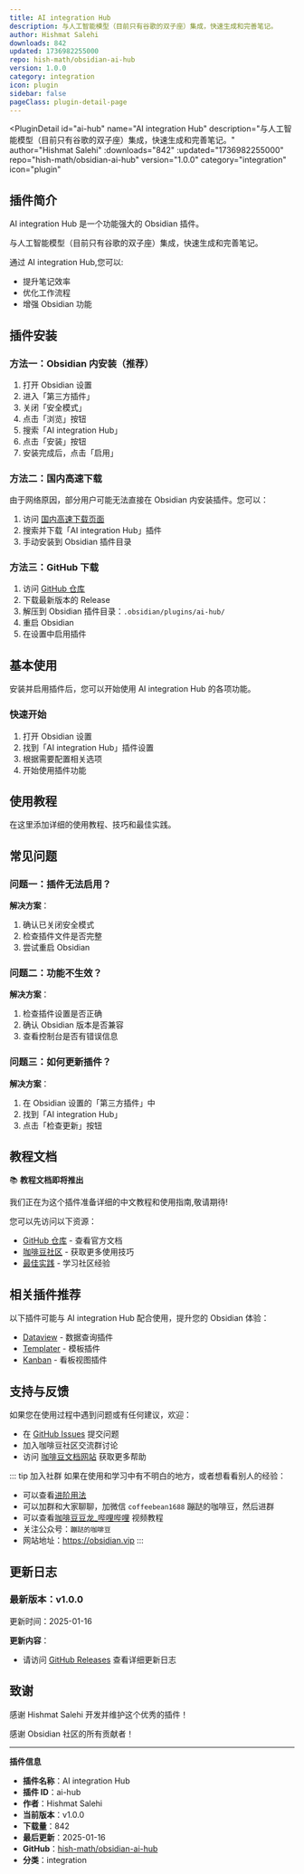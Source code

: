 ```yaml
---
title: AI integration Hub
description: 与人工智能模型（目前只有谷歌的双子座）集成，快速生成和完善笔记。
author: Hishmat Salehi
downloads: 842
updated: 1736982255000
repo: hish-math/obsidian-ai-hub
version: 1.0.0
category: integration
icon: plugin
sidebar: false
pageClass: plugin-detail-page
---
```


<PluginDetail
  id="ai-hub"
  name="AI integration Hub"
  description="与人工智能模型（目前只有谷歌的双子座）集成，快速生成和完善笔记。"
  author="Hishmat Salehi"
  :downloads="842"
  :updated="1736982255000"
  repo="hish-math/obsidian-ai-hub"
  version="1.0.0"
  category="integration"
  icon="plugin"
>

<!-- AUTO_GENERATED_START -->
## 插件简介

AI integration Hub 是一个功能强大的 Obsidian 插件。

与人工智能模型（目前只有谷歌的双子座）集成，快速生成和完善笔记。

通过 AI integration Hub,您可以:

- 提升笔记效率
- 优化工作流程
- 增强 Obsidian 功能

<!-- AUTO_GENERATED_END -->

<!-- AUTO_GENERATED_START -->
## 插件安装

### 方法一：Obsidian 内安装（推荐）

1. 打开 Obsidian 设置
2. 进入「第三方插件」
3. 关闭「安全模式」
4. 点击「浏览」按钮
5. 搜索「AI integration Hub」
6. 点击「安装」按钮
7. 安装完成后，点击「启用」

### 方法二：国内高速下载

由于网络原因，部分用户可能无法直接在 Obsidian 内安装插件。您可以：

1. 访问 [国内高速下载页面](/zh/documentation/obsidian-plugins-download.html)
2. 搜索并下载「AI integration Hub」插件
3. 手动安装到 Obsidian 插件目录

### 方法三：GitHub 下载

1. 访问 [GitHub 仓库](https://github.com/hish-math/obsidian-ai-hub)
2. 下载最新版本的 Release
3. 解压到 Obsidian 插件目录：`.obsidian/plugins/ai-hub/`
4. 重启 Obsidian
5. 在设置中启用插件

## 基本使用

安装并启用插件后，您可以开始使用 AI integration Hub 的各项功能。

### 快速开始

1. 打开 Obsidian 设置
2. 找到「AI integration Hub」插件设置
3. 根据需要配置相关选项
4. 开始使用插件功能

<!-- AUTO_GENERATED_END -->

<!-- CUSTOM_CONTENT_START:tutorial -->
## 使用教程

在这里添加详细的使用教程、技巧和最佳实践。

<!-- CUSTOM_CONTENT_END:tutorial -->

<!-- SHARED_CONTENT_START -->
## 常见问题

### 问题一：插件无法启用？

**解决方案**：
1. 确认已关闭安全模式
2. 检查插件文件是否完整
3. 尝试重启 Obsidian

### 问题二：功能不生效？

**解决方案**：
1. 检查插件设置是否正确
2. 确认 Obsidian 版本是否兼容
3. 查看控制台是否有错误信息

### 问题三：如何更新插件？

**解决方案**：
1. 在 Obsidian 设置的「第三方插件」中
2. 找到「AI integration Hub」
3. 点击「检查更新」按钮

## 教程文档

📚 **教程文档即将推出**

我们正在为这个插件准备详细的中文教程和使用指南,敬请期待!

您可以先访问以下资源：
- [GitHub 仓库](https://github.com/hish-math/obsidian-ai-hub) - 查看官方文档
- [咖啡豆社区](/zh/bases/) - 获取更多使用技巧
- [最佳实践](/zh/best-practices/) - 学习社区经验

## 相关插件推荐

以下插件可能与 AI integration Hub 配合使用，提升您的 Obsidian 体验：

- [Dataview](/zh/plugins/dataview.html) - 数据查询插件
- [Templater](/zh/plugins/templater-obsidian.html) - 模板插件
- [Kanban](/zh/plugins/obsidian-kanban.html) - 看板视图插件

## 支持与反馈

如果您在使用过程中遇到问题或有任何建议，欢迎：

- 在 [GitHub Issues](https://github.com/hish-math/obsidian-ai-hub/issues) 提交问题
- 加入咖啡豆社区交流群讨论
- 访问 [咖啡豆文档网站](https://obsidian.vip) 获取更多帮助

::: tip 加入社群
如果在使用和学习中有不明白的地方，或者想看看别人的经验：
- 可以查看[进阶用法](/zh/advanced)
- 可以加群和大家聊聊，加微信 `coffeebean1688` 蹦跶的咖啡豆，然后进群
- 可以查看[咖啡豆豆龙_哔哩哔哩](https://space.bilibili.com/618777356) 视频教程
- 关注公众号：`蹦跶的咖啡豆`
- 网站地址：https://obsidian.vip
:::
<!-- SHARED_CONTENT_END -->

<!-- AUTO_GENERATED_START -->
## 更新日志

### 最新版本：v1.0.0

更新时间：2025-01-16

**更新内容**：
- 请访问 [GitHub Releases](https://github.com/hish-math/obsidian-ai-hub/releases) 查看详细更新日志

## 致谢

感谢 Hishmat Salehi 开发并维护这个优秀的插件！

感谢 Obsidian 社区的所有贡献者！

---

**插件信息**
- **插件名称**：AI integration Hub
- **插件 ID**：ai-hub
- **作者**：Hishmat Salehi
- **当前版本**：v1.0.0
- **下载量**：842
- **最后更新**：2025-01-16
- **GitHub**：[hish-math/obsidian-ai-hub](https://github.com/hish-math/obsidian-ai-hub)
- **分类**：integration
<!-- AUTO_GENERATED_END -->

</PluginDetail>

